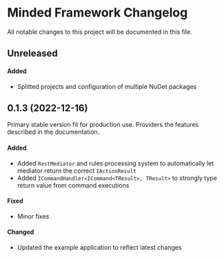 # Minded Framework Changelog

All notable changes to this project will be documented in this file.

## Unreleased

#### Added

* Splitted projects and configuration of multiple NuGet packages

## 0.1.3 (2022-12-16)

Primary stable version fit for production use.
Providers the features described in the documentation.

#### Added

* Added `RestMediator` and rules processing system to automatically let mediator return the correct `IActionResult`
* Added `ICommandHandler<ICommand<TResult>, TResult>` to strongly type return value from command executions

#### Fixed

* Minor fixes

#### Changed

* Updated the example application to reflect latest changes
